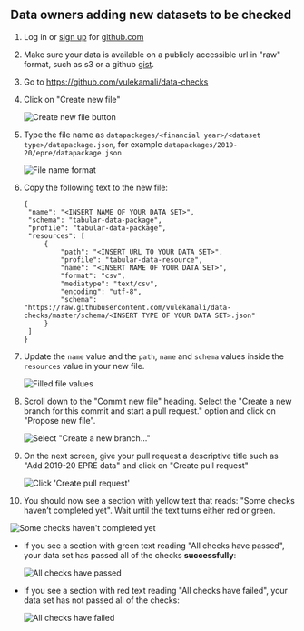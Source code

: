 Data owners adding new datasets to be checked
---------------------------------------------
1. Log in or [sign up](https://github.com/join?source=header-home) for [github.com](https://github.com/)
2. Make sure your data is available on a publicly accessible url in "raw" format, such as s3 or a github [gist](https://gist.github.com/).
3. Go to https://github.com/vulekamali/data-checks
4. Click on "Create new file"

   ![Create new file button](https://github.com/vulekamali/data-checks/raw/delena-how-to-upload/docs/images/create-new-file-button.png "Create new file button")

5. Type the file name as `datapackages/<financial year>/<dataset type>/datapackage.json`, for example `datapackages/2019-20/epre/datapackage.json`

   ![File name format](https://github.com/vulekamali/data-checks/raw/delena-how-to-upload/docs/images/file-name.png "File name format")

6. Copy the following text to the new file:

   ```
   {
    "name": "<INSERT NAME OF YOUR DATA SET>",
    "schema": "tabular-data-package",
    "profile": "tabular-data-package",
    "resources": [
        {
            "path": "<INSERT URL TO YOUR DATA SET>",
            "profile": "tabular-data-resource",
            "name": "<INSERT NAME OF YOUR DATA SET>",
            "format": "csv",
            "mediatype": "text/csv",
            "encoding": "utf-8",
            "schema": "https://raw.githubusercontent.com/vulekamali/data-checks/master/schema/<INSERT TYPE OF YOUR DATA SET>.json"
        }
    ]
   }
   ```

7. Update the `name` value and the `path`, `name` and `schema` values inside the `resources` value in your new file.

   ![Filled file values](https://github.com/vulekamali/data-checks/raw/delena-how-to-upload/docs/images/file-values.png "Filled file values")

8. Scroll down to the "Commit new file" heading. Select the "Create a new branch for this commit and start a pull request." option and click on "Propose new file".

   ![Select "Create a new branch..."](https://github.com/vulekamali/data-checks/raw/delena-how-to-upload/docs/images/commit-new-file.png "Select 'Create a new branch...'")

9. On the next screen, give your pull request a descriptive title such as "Add 2019-20 EPRE data" and click on "Create pull request"

   ![Click 'Create pull request'](https://github.com/vulekamali/data-checks/raw/delena-how-to-upload/docs/images/pull-request.png "Click 'Create pull request'")

10. You should now see a section with yellow text that reads: "Some checks haven’t completed yet". Wait until the text turns either red or green.

   ![Some checks haven't completed yet](https://github.com/vulekamali/data-checks/raw/delena-how-to-upload/docs/images/checks-havent-completed.png "Some checks haven't completed yet")

  - If you see a section with green text reading "All checks have passed", your data set has passed all of the checks **successfully**:

     ![All checks have passed](https://github.com/vulekamali/data-checks/raw/delena-how-to-upload/docs/images/success.png "All checks have passed")

  - If you see a section with red text reading "All checks have failed", your data set has not passed all of the checks:

     ![All checks have failed](https://github.com/vulekamali/data-checks/raw/delena-how-to-upload/docs/images/failure.png "All checks have failed")